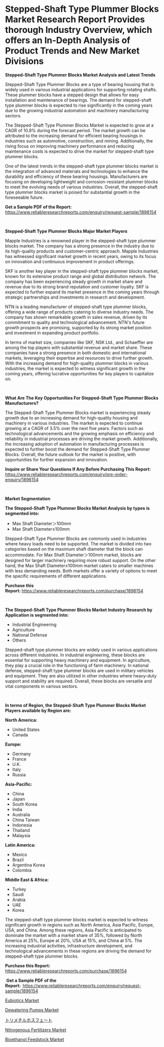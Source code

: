 <p><h1>Stepped-Shaft Type Plummer Blocks Market Research Report Provides thorough Industry Overview, which offers an In-Depth Analysis of Product Trends and New Market Divisions</h1></p><p><strong>Stepped-Shaft Type Plummer Blocks Market Analysis and Latest Trends</strong></p>
<p><p>Stepped-Shaft Type Plummer Blocks are a type of bearing housing that is widely used in various industrial applications for supporting rotating shafts. These plummer blocks have a stepped design that allows for easy installation and maintenance of bearings. The demand for stepped-shaft type plummer blocks is expected to rise significantly in the coming years due to the growing industrial automation and machinery manufacturing sectors.</p><p>The Stepped-Shaft Type Plummer Blocks Market is expected to grow at a CAGR of 10.8% during the forecast period. The market growth can be attributed to the increasing demand for efficient bearing housings in industries such as automotive, construction, and mining. Additionally, the rising focus on improving machinery performance and reducing maintenance costs is expected to drive the market for stepped-shaft type plummer blocks.</p><p>One of the latest trends in the stepped-shaft type plummer blocks market is the integration of advanced materials and technologies to enhance the durability and efficiency of these bearing housings. Manufacturers are focusing on developing lightweight and corrosion-resistant plummer blocks to meet the evolving needs of various industries. Overall, the stepped-shaft type plummer blocks market is poised for substantial growth in the foreseeable future.</p></p>
<p><strong>Get a Sample PDF of the Report:&nbsp;</strong> <a href="https://www.reliableresearchreports.com/enquiry/request-sample/1896154">https://www.reliableresearchreports.com/enquiry/request-sample/1896154</a></p>
<p>&nbsp;</p>
<p><strong>Stepped-Shaft Type Plummer Blocks Major Market Players</strong></p>
<p><p>Mapple Industries is a renowned player in the stepped-shaft type plummer blocks market. The company has a strong presence in the industry due to its high-quality products and customer-centric approach. Mapple Industries has witnessed significant market growth in recent years, owing to its focus on innovation and continuous improvement in product offerings.</p><p>SKF is another key player in the stepped-shaft type plummer blocks market, known for its extensive product range and global distribution network. The company has been experiencing steady growth in market share and revenue due to its strong brand reputation and customer loyalty. SKF is expected to further expand its market presence in the coming years through strategic partnerships and investments in research and development.</p><p>NTN is a leading manufacturer of stepped-shaft type plummer blocks, offering a wide range of products catering to diverse industry needs. The company has shown remarkable growth in sales revenue, driven by its commitment to quality and technological advancement. NTN's future growth prospects are promising, supported by its strong market position and investment in expanding product portfolio.</p><p>In terms of market size, companies like SKF, NSK Ltd., and Schaeffler are among the top players with substantial revenue and market share. These companies have a strong presence in both domestic and international markets, leveraging their expertise and resources to drive further growth. With the increasing demand for high-quality plummer blocks in various industries, the market is expected to witness significant growth in the coming years, offering lucrative opportunities for key players to capitalize on.</p></p>
<p>&nbsp;</p>
<p><strong>What Are The Key Opportunities For Stepped-Shaft Type Plummer Blocks Manufacturers?</strong></p>
<p><p>The Stepped-Shaft Type Plummer Blocks market is experiencing steady growth due to an increasing demand for high-quality housing and machinery in various industries. The market is expected to continue growing at a CAGR of 3.5% over the next five years. Factors such as technological advancements and the growing emphasis on efficiency and reliability in industrial processes are driving the market growth. Additionally, the increasing adoption of automation in manufacturing processes is expected to further boost the demand for Stepped-Shaft Type Plummer Blocks. Overall, the future outlook for the market is positive, with opportunities for further expansion and innovation.</p></p>
<p><strong>Inquire or Share Your Questions If Any Before Purchasing This Report:</strong> <a href="https://www.reliableresearchreports.com/enquiry/pre-order-enquiry/1896154">https://www.reliableresearchreports.com/enquiry/pre-order-enquiry/1896154</a></p>
<p>&nbsp;</p>
<p><strong>Market Segmentation</strong></p>
<p><strong>The Stepped-Shaft Type Plummer Blocks Market Analysis by types is segmented into:</strong></p>
<p><ul><li>Max Shaft Diameter＞100mm</li><li>Max Shaft Diameter≤100mm</li></ul></p>
<p><p>Stepped-Shaft Type Plummer Blocks are commonly used in industries where heavy loads need to be supported. The market is divided into two categories based on the maximum shaft diameter that the block can accommodate. For Max Shaft Diameter＞100mm market, blocks are designed for larger machinery requiring more robust support. On the other hand, the Max Shaft Diameter≤100mm market caters to smaller machines with less demanding needs. Both markets offer a variety of options to meet the specific requirements of different applications.</p></p>
<p><strong>Purchase this Report:&nbsp;</strong><a href="https://www.reliableresearchreports.com/purchase/1896154">https://www.reliableresearchreports.com/purchase/1896154</a></p>
<p>&nbsp;</p>
<p><strong>The Stepped-Shaft Type Plummer Blocks Market Industry Research by Application is segmented into:</strong></p>
<p><ul><li>Industrial Engineering</li><li>Agriculture</li><li>National Defense</li><li>Others</li></ul></p>
<p><p>Stepped-shaft type plummer blocks are widely used in various applications across different industries. In industrial engineering, these blocks are essential for supporting heavy machinery and equipment. In agriculture, they play a crucial role in the functioning of farm machinery. In national defense, stepped-shaft type plummer blocks are used in military vehicles and equipment. They are also utilized in other industries where heavy-duty support and stability are required. Overall, these blocks are versatile and vital components in various sectors.</p></p>
<p>&nbsp;</p>
<p><strong>In terms of Region, the Stepped-Shaft Type Plummer Blocks Market Players available by Region are:</strong></p>
<p>
    <p> <strong> North America: </strong>
        <ul>
            <li>United States</li>
            <li>Canada</li>
        </ul>
        </p> 
    <p> <strong> Europe: </strong>
        <ul>
            <li>Germany</li>
            <li>France</li>
            <li>U.K.</li>
            <li>Italy</li>
            <li>Russia</li>
        </ul>
        </p> 
    <p> <strong> Asia-Pacific: </strong>
        <ul>
            <li>China</li>
            <li>Japan</li>
            <li>South Korea</li>
            <li>India</li>
            <li>Australia</li>
            <li>China Taiwan</li>
            <li>Indonesia</li>
            <li>Thailand</li>
            <li>Malaysia</li>
        </ul>
        </p> 
    <p> <strong> Latin America: </strong>
        <ul>
            <li>Mexico</li>
            <li>Brazil</li>
            <li>Argentina Korea</li>
            <li>Colombia</li>
        </ul>
        </p> 
    <p> <strong> Middle East & Africa: </strong>
        <ul>
            <li>Turkey</li>
            <li>Saudi</li>
            <li>Arabia</li>
            <li>UAE</li>
            <li>Korea</li>
        </ul>
    </p>
    </p>
<p><p>The stepped-shaft type plummer blocks market is expected to witness significant growth in regions such as North America, Asia Pacific, Europe, USA, and China. Among these regions, Asia Pacific is anticipated to dominate the market with a market share of 35%, followed by North America at 25%, Europe at 20%, USA at 15%, and China at 5%. The increasing industrial activities, infrastructure development, and technological advancements in these regions are driving the demand for stepped-shaft type plummer blocks.</p></p>
<p><strong>Purchase this Report: </strong><a href="https://www.reliableresearchreports.com/purchase/1896154">https://www.reliableresearchreports.com/purchase/1896154</a></p>
<p>&nbsp;<strong>Get a Sample PDF of the Report:&nbsp;&nbsp;</strong><a href="https://www.reliableresearchreports.com/enquiry/request-sample/1896154">https://www.reliableresearchreports.com/enquiry/request-sample/1896154</a></p>
<p><strong></strong></p>
<p><p><a href="https://meowing-canidae-761.notion.site/Global-Eubiotics-Market-by-Types-Applications-and-Major-Players-with-Regional-Growth-Rate-Analysi-07a1c5f6e74d41a5b9ceb78f435226d2">Eubiotics Market</a></p><p><a href="https://noble-drawer-34c.notion.site/Global-Dewatering-Pumps-Market-Size-and-Market-Trends-Insights-and-Projections-from-2024-to-2031-0586fdb91dd84c8c878a5616e9b1cccd">Dewatering Pumps Market</a></p><p><a href="https://medium.com/@adrianapaucek2023/%E3%83%88%E3%83%AA%E3%83%A1%E3%83%81%E3%83%AB%E3%83%AA%E3%83%B3%E9%85%B8%E3%82%A8%E3%82%B9%E3%83%86%E3%83%AB%E5%B8%82%E5%A0%B4-2031%E5%B9%B4%E3%81%BE%E3%81%A7%E3%81%AE%E6%88%90%E5%8A%9F%E3%81%97%E3%81%9F%E3%83%93%E3%82%B8%E3%83%8D%E3%82%B9%E6%88%A6%E7%95%A5%E3%81%AE%E9%8D%B5-dbbe3732a4d5">トリメチルホスフェート</a></p><p><a href="https://view.publitas.com/reportprime-1/nitrogenous-fertilizers-market-size-growing-and-forecasted-for-period-from-2024-2031-and-provides-complete-market-analysis-of-this-market/">Nitrogenous Fertilizers Market</a></p><p><a href="https://view.publitas.com/reportprime-1/bioethanol-feedstock-market-a-comprehensive-report-of-its-market-share-growth-trends-2024-2031/">Bioethanol Feedstock Market</a></p></p>